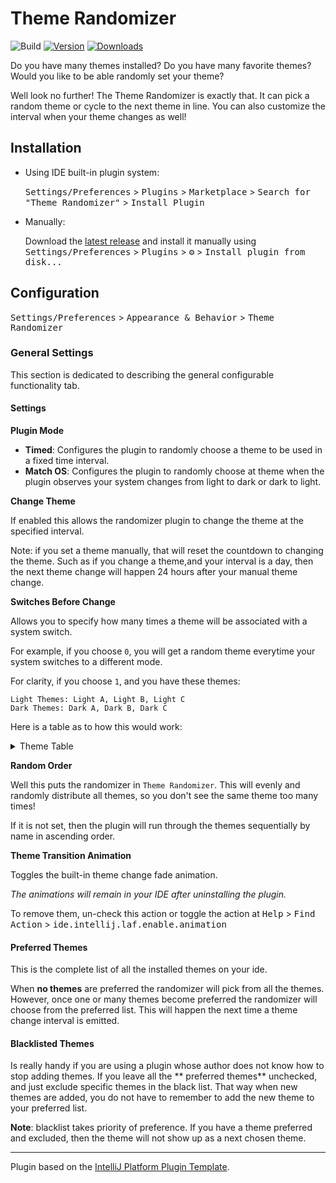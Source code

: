 # Theme Randomizer

![Build](https://github.com/Unthrottled/theme-randomizer/workflows/Build/badge.svg)
[![Version](https://img.shields.io/jetbrains/plugin/v/16107.svg)](https://plugins.jetbrains.com/plugin/16107)
[![Downloads](https://img.shields.io/jetbrains/plugin/d/16107.svg)](https://plugins.jetbrains.com/plugin/16107)

<!-- Plugin description -->
Do you have many themes installed? Do you have many favorite themes? Would you like to be able randomly set your theme?

Well look no further! The Theme Randomizer is exactly that. It can pick a random theme or cycle to the next theme in
line. You can also customize the interval when your theme changes as well!
<!-- Plugin description end -->

## Installation

- Using IDE built-in plugin system:

  <kbd>Settings/Preferences</kbd> > <kbd>Plugins</kbd> > <kbd>Marketplace</kbd> > <kbd>Search for "Theme
  Randomizer"</kbd> >
  <kbd>Install Plugin</kbd>

- Manually:

  Download the [latest release](https://github.com/Unthrottled/theme-randomizer/releases/latest) and install it manually
  using
  <kbd>Settings/Preferences</kbd> > <kbd>Plugins</kbd> > <kbd>⚙️</kbd> > <kbd>Install plugin from disk...</kbd>

## Configuration

<kbd>Settings/Preferences</kbd> > <kbd>Appearance & Behavior</kbd> > <kbd>Theme Randomizer</kbd>

### General Settings

This section is dedicated to describing the general configurable functionality tab.

#### Settings

**Plugin Mode**

- **Timed**: Configures the plugin to randomly choose a theme to be used in a fixed time interval.
- **Match OS**: Configures the plugin to randomly choose at theme when the plugin observes your system changes from
  light to dark or dark to light.

**Change Theme**

If enabled this allows the randomizer plugin to change the theme at the specified interval.

Note: if you set a theme manually, that will reset the countdown to changing the theme. Such as if you change a
theme,and your interval is a day, then the next theme change will happen 24 hours after your manual theme change.

__Switches Before Change__

Allows you to specify how many times a theme will be associated with a system switch.

For example, if you choose `0`, you will get a random theme everytime your system switches to a different mode.

For clarity, if you choose `1`, and you have these themes:

```
Light Themes: Light A, Light B, Light C
Dark Themes: Dark A, Dark B, Dark C
```

Here is a table as to how this would work:

<details>
  <summary>Theme Table</summary>

| Day of Week | System Mode | Theme   |
|-------------|-------------|---------|
| Monday      | Dark AM     | Dark  C |
| Monday      | Light       | Light B |
| Monday      | Dark PM     | Dark  C |
| Tuesday     | Light       | Light B |
| Tuesday     | Dark        | Dark  A |
| Wednesday   | Light       | Light C |
| Wednesday   | Dark        | Dark  A |
| Thursday    | Light       | Light C |
| Thursday    | Dark        | Dark  B |
| Friday      | Light       | Light A |
| Friday      | Dark        | Dark  B |
| Saturday    | Light       | Light A |

**Note**: This is provided you are using your IDE any time before & after a system switch.
EG, if you use your IDE monday morning and quit using it before Monday Night. Then you open your IDE up Thursday
Morning, you'll still have the same theme.
Themes only change when the plugin observes a system change.

</details>

**Random Order**

Well this puts the randomizer in `Theme Randomizer`. This will evenly and randomly distribute all themes, so you don't
see the same theme too many times!

If it is not set, then the plugin will run through the themes sequentially by name in ascending order.

**Theme Transition Animation**

Toggles the built-in theme change fade animation.

_The animations will remain in your IDE after uninstalling the plugin._

To remove them, un-check this action or toggle the action at
<kbd>Help</kbd> > <kbd>Find Action</kbd> > <kbd>ide.intellij.laf.enable.animation</kbd>

#### Preferred Themes

This is the complete list of all the installed themes on your ide.

When **no themes** are preferred the randomizer will pick from all the themes. However, once one or many themes become
preferred the randomizer will choose from the preferred list. This will happen the next time a theme change interval is
emitted.

#### Blacklisted Themes

Is really handy if you are using a plugin whose author does not know how to stop adding themes. If you leave all the **
preferred themes** unchecked, and just exclude specific themes in the black list. That way when new themes are added,
you do not have to remember to add the new theme to your preferred list.

**Note**: blacklist takes priority of preference. If you have a theme preferred and excluded, then the theme will not
show up as a next chosen theme.

---
Plugin based on the [IntelliJ Platform Plugin Template][template].

[template]: https://github.com/JetBrains/intellij-platform-plugin-template
